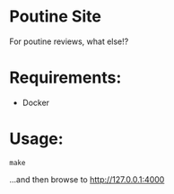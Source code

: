 # Poutine Site

For poutine reviews, what else!?

# Requirements:

 * Docker

# Usage:

    make

...and then browse to http://127.0.0.1:4000

